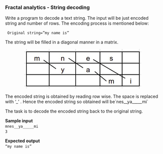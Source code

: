 ### Fractal analytics - String decoding
Write a program to decode a text string. The input will be just encoded string and number of rows. The encoding process is mentioned below:

     Original string=”my name is”
The string will be filled in a diagonal manner in a matrix.
<p align="center">
     <img src="https://github.com/sooraj-sudhakar/Coding-contest/blob/master/Hackerrank/out.jpg">
</p>
The encoded string is obtained by reading row wise. The space is replaced with ‘_’ . Hence the encoded string so obtained will be`nes__ya_____mi`  

The task is to decode the encoded string back to the original string.  

    

**Sample input**  
`mnes__ya_____mi`  
`3`  

**Expected output**  
`“my name is”`  
